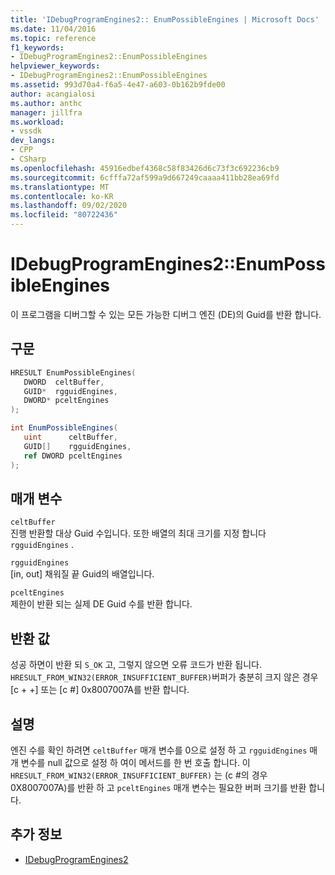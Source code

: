 ```yaml
---
title: 'IDebugProgramEngines2:: EnumPossibleEngines | Microsoft Docs'
ms.date: 11/04/2016
ms.topic: reference
f1_keywords:
- IDebugProgramEngines2::EnumPossibleEngines
helpviewer_keywords:
- IDebugProgramEngines2::EnumPossibleEngines
ms.assetid: 993d70a4-f6a5-4e47-a603-0b162b9fde00
author: acangialosi
ms.author: anthc
manager: jillfra
ms.workload:
- vssdk
dev_langs:
- CPP
- CSharp
ms.openlocfilehash: 45916edbef4368c58f83426d6c73f3c692236cb9
ms.sourcegitcommit: 6cfffa72af599a9d667249caaaa411bb28ea69fd
ms.translationtype: MT
ms.contentlocale: ko-KR
ms.lasthandoff: 09/02/2020
ms.locfileid: "80722436"
---
```

# <a name="idebugprogramengines2enumpossibleengines"></a>IDebugProgramEngines2::EnumPossibleEngines
이 프로그램을 디버그할 수 있는 모든 가능한 디버그 엔진 (DE)의 Guid를 반환 합니다.

## <a name="syntax"></a>구문

```cpp
HRESULT EnumPossibleEngines( 
   DWORD  celtBuffer,
   GUID*  rgguidEngines,
   DWORD* pceltEngines
);
```

```csharp
int EnumPossibleEngines( 
   uint      celtBuffer,
   GUID[]    rgguidEngines,
   ref DWORD pceltEngines
);
```

## <a name="parameters"></a>매개 변수
`celtBuffer`\
진행 반환할 대상 Guid 수입니다. 또한 배열의 최대 크기를 지정 합니다 `rgguidEngines` .

`rgguidEngines`\
[in, out] 채워질 끝 Guid의 배열입니다.

`pceltEngines`\
제한이 반환 되는 실제 DE Guid 수를 반환 합니다.

## <a name="return-value"></a>반환 값
 성공 하면이 반환 되 `S_OK` 고, 그렇지 않으면 오류 코드가 반환 됩니다. `HRESULT_FROM_WIN32(ERROR_INSUFFICIENT_BUFFER)`버퍼가 충분히 크지 않은 경우 [c + +] 또는 [c #] 0x8007007A를 반환 합니다.

## <a name="remarks"></a>설명
 엔진 수를 확인 하려면 `celtBuffer` 매개 변수를 0으로 설정 하 고 `rgguidEngines` 매개 변수를 null 값으로 설정 하 여이 메서드를 한 번 호출 합니다. 이 `HRESULT_FROM_WIN32(ERROR_INSUFFICIENT_BUFFER)` 는 (c #의 경우 0X8007007A)를 반환 하 고 `pceltEngines` 매개 변수는 필요한 버퍼 크기를 반환 합니다.

## <a name="see-also"></a>추가 정보
- [IDebugProgramEngines2](../../../extensibility/debugger/reference/idebugprogramengines2.md)
